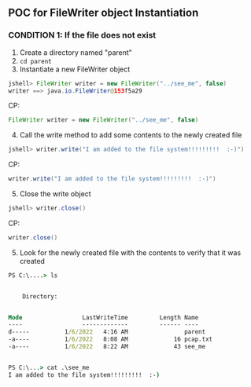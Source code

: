 ## POC for FileWriter object Instantiation

### CONDITION 1: If the file does not exist
1. Create a directory named "parent"
2. ```cd parent```
3. Instantiate a new FileWriter object
```java
jshell> FileWriter writer = new FileWriter("../see_me", false)
writer ==> java.io.FileWriter@153f5a29
```
 CP:
```java
FileWriter writer = new FileWriter("../see_me", false)
```
4. Call the write method to add some contents to the newly created file
```java
jshell> writer.write("I am added to the file system!!!!!!!!!  :-)")
```
CP:
```java
writer.write("I am added to the file system!!!!!!!!!  :-)")
```
5. Close the write object
```java
jshell> writer.close()
```
CP:
```java
writer.close()
```
5. Look for the newly created file with the contents to verify that it was created
```cmd
PS C:\....> ls


    Directory: 


Mode                 LastWriteTime         Length Name
----                 -------------         ------ ----
d-----          1/6/2022   4:16 AM                parent
-a----          1/6/2022   8:08 AM             16 pcap.txt
-a----          1/6/2022   8:22 AM             43 see_me


PS C:\...> cat .\see_me
I am added to the file system!!!!!!!!!  :-)
```
